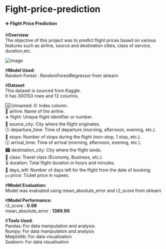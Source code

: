 # Fight-price-prediction
**✈️ Flight Price Prediction**  


#**Overview**  
The objective of this project was to predict flight prices based on various features such as airline, source and destination cities, class of service, duration,etc.    

![image](https://github.com/user-attachments/assets/e4e2f58b-9f7d-4d37-9abd-f735f4936060)


#**Model Used:**  
Random Forest : RandomForestRegressor from sklearn    

#**Dataset**   
This dataset is sourced from Kaggle.     
It has 300153 rows and 12 columns.  
  
🆔 Unnamed: 0: Index column.    
🛫 airline: Name of the airline.    
✈️ flight: Unique flight identifier or number.  
🌆 source_city: City where the flight originates.  
🕒 departure_time: Time of departure (morning, afternoon, evening, etc.).  
🛑 stops: Number of stops during the flight (non-stop, 1 stop, etc.).  
🕧 arrival_time: Time of arrival (morning, afternoon, evening, etc.).  
🏙️ destination_city: City where the flight lands.  
💺 class: Travel class (Economy, Business, etc.).  
⏳ duration: Total flight duration in hours and minutes.  
📅 days_left: Number of days left for the flight from the date of booking.  
💵 price: Ticket price in rupees.  

#**Model Evaluation:**  
Model was evaluated using mean_absolute_error and r2_score from sklearn 

#**Model Performance:**  
r2_score : **0.98**  
mean_absolute_error : **1389.90**  
 
#**Tools Used**:    
Pandas: For data manipulation and analysis.  
Numpy: For data manipulation and analysis  
Matplotlib: For data visualisation  
Seaborn: For data visualisation  
